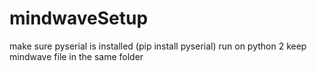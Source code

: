 # mindwaveSetup

make sure pyserial is installed (pip install pyserial)
run on python 2
keep mindwave file in the same folder

